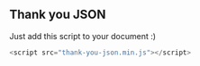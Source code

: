 ## Thank you JSON

Just add this script to your document :)

```js
<script src="thank-you-json.min.js"></script>
```
